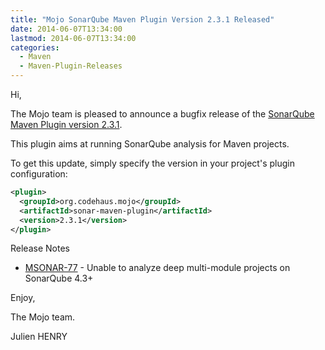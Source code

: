 ```yaml
---
title: "Mojo SonarQube Maven Plugin Version 2.3.1 Released"
date: 2014-06-07T13:34:00
lastmod: 2014-06-07T13:34:00
categories:
  - Maven
  - Maven-Plugin-Releases
---
```

Hi,

The Mojo team is pleased to announce a bugfix release of the 
[SonarQube Maven Plugin version 2.3.1](http://mojo.codehaus.org/sonar-maven-plugin/).

This plugin aims at running SonarQube analysis for Maven projects.

To get this update, simply specify the version in your project's plugin configuration: 


```xml
<plugin>
  <groupId>org.codehaus.mojo</groupId>
  <artifactId>sonar-maven-plugin</artifactId>
  <version>2.3.1</version>
</plugin>
```

<!-- more -->


Release Notes

* [MSONAR-77](https://issues.apache.org/jira/browse/MSONAR-77) - Unable to analyze deep multi-module projects on SonarQube 4.3+

Enjoy,

The Mojo team.

Julien HENRY 


